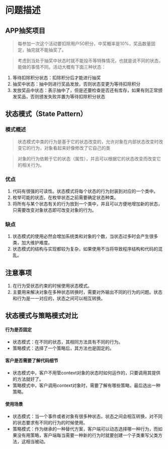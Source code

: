 # 问题描述

## APP抽奖项目

> 每参加一次这个活动要扣除用户50积分，中奖概率是10%，奖品数量固定，抽完就不能抽奖了。

> 考虑到当处于抽奖中状态时就不能投币等特殊情况，也就是说不同的状态，能做的事情不同。活动大概有下面三种状态：

1. 等待扣除积分状态：扣除积分后才能进行抽奖
2. 抽奖中状态：抽中则进行奖品发放，否则状态变更为等待扣除积分
3. 发放奖品中状态：表示抽中了，但是还要检查是否还有库存，如果有则正常颁发奖品，否则颁发失败并置为等待扣除积分状态

## 状态模式（State Pattern）

### 模式概述

> 状态模式中类的行为是基于它的状态改变的，允许对象在内部状态改变时改变它的行为，对象看起来好像修改了它自己的类

> 对象的行为依赖于它的状态（属性），并且可以根据它的状态改变而改变它的相关行为。

### 优点
1. 代码有很强的可读性。状态模式将每个状态的行为封装到对应的一个类中。
2. 枚举可能的状态，在枚举状态之前需要确定状态种类。
3. 将所有与某个状态有关的行为放到一个类中，并且可以方便地增加新的状态，只需要改变对象状态即可改变对象的行为。

### 缺点
1. 状态模式的使用必然会增加系统类和对象的个数，当状态过多时会产生很多类，加大维护难度。
2. 状态模式的结构与实现都较为复杂，如果使用不当将导致程序结构和代码的混乱。

## 注意事项
1. 在行为受状态约束的时候使用状态模式。
2. 主要用来解决对象在多种状态转换时，需要对外输出不同的行为的问题。状态和行为是一一对应的，状态之间可以相互转换。

## 状态模式与策略模式对比

#### 行为是否固定
* 状态模式：在不同的状态，其相同方法具有不同的行为。
* 策略模式：选择了一个策略后，其方法也是固定的。

#### 客户是否需要了解代码细节
* 状态模式中，客户不用管context对象的状态时如何运作的，只要调用其提供的方法就好了。
* 策略模式中，客户调用context对象时，需要了解有哪些策略，最后选出一种策略。

#### 使用场景
* 状态模式：当一个事件或者对象有很多种状态，状态之间会相互转换，对不同的状态要求有不同的行为的时候使用。
* 策略模式：作为继承的一种替代方案，客户端可以动态选择哪一种行为，而如果没有用策略，客户端每当需要一种新的行为时就要创建一个子类重写父类方法，这相当被动。